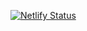 [![Netlify Status](https://api.netlify.com/api/v1/badges/331ce071-a1b5-471d-8bfd-fe02f78737ad/deploy-status)](https://app.netlify.com/sites/sholaayeni/deploys)
